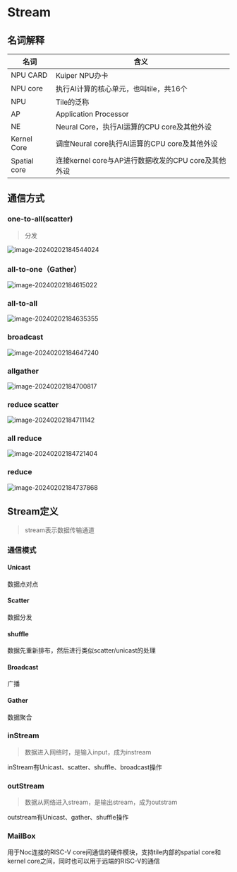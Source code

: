 # Stream

## 名词解释

| 名词         | 含义                                                |
| ------------ | --------------------------------------------------- |
| NPU CARD     | Kuiper NPU办卡                                      |
| NPU core     | 执行AI计算的核心单元，也叫tile，共16个              |
| NPU          | Tile的泛称                                          |
| AP           | Application Processor                               |
| NE           | Neural Core，执行AI运算的CPU core及其他外设         |
| Kernel Core  | 调度Neural core执行AI运算的CPU core及其他外设       |
| Spatial core | 连接kernel core与AP进行数据收发的CPU core及其他外设 |

## 通信方式

### one-to-all(scatter)

> 分发

![image-20240202184544024](C:\Users\admin\AppData\Roaming\Typora\typora-user-images\image-20240202184544024.png)

### all-to-one（Gather）

![image-20240202184615022](C:\Users\admin\AppData\Roaming\Typora\typora-user-images\image-20240202184615022.png)

### all-to-all

![image-20240202184635355](C:\Users\admin\AppData\Roaming\Typora\typora-user-images\image-20240202184635355.png)

### broadcast

![image-20240202184647240](C:\Users\admin\AppData\Roaming\Typora\typora-user-images\image-20240202184647240.png)

### allgather

![image-20240202184700817](C:\Users\admin\AppData\Roaming\Typora\typora-user-images\image-20240202184700817.png)

### reduce scatter

![image-20240202184711142](C:\Users\admin\AppData\Roaming\Typora\typora-user-images\image-20240202184711142.png)

### all reduce

![image-20240202184721404](C:\Users\admin\AppData\Roaming\Typora\typora-user-images\image-20240202184721404.png)

### reduce

![image-20240202184737868](C:\Users\admin\AppData\Roaming\Typora\typora-user-images\image-20240202184737868.png)



## Stream定义

> stream表示数据传输通道

### 通信模式

#### Unicast

数据点对点

#### Scatter

数据分发

#### shuffle

数据先重新排布，然后进行类似scatter/unicast的处理

#### Broadcast

广播

#### Gather

数据聚合

### inStream

> 数据进入网络时，是输入input，成为instream

inStream有Unicast、scatter、shuffle、broadcast操作

### outStream

> 数据从网络进入stream，是输出stream，成为outstram

outstream有Unicast、gather、shuffle操作



### MailBox

用于Noc连接的RISC-V core间通信的硬件模块，支持tile内部的spatial core和kernel core之间，同时也可以用于远端的RISC-V的通信



























